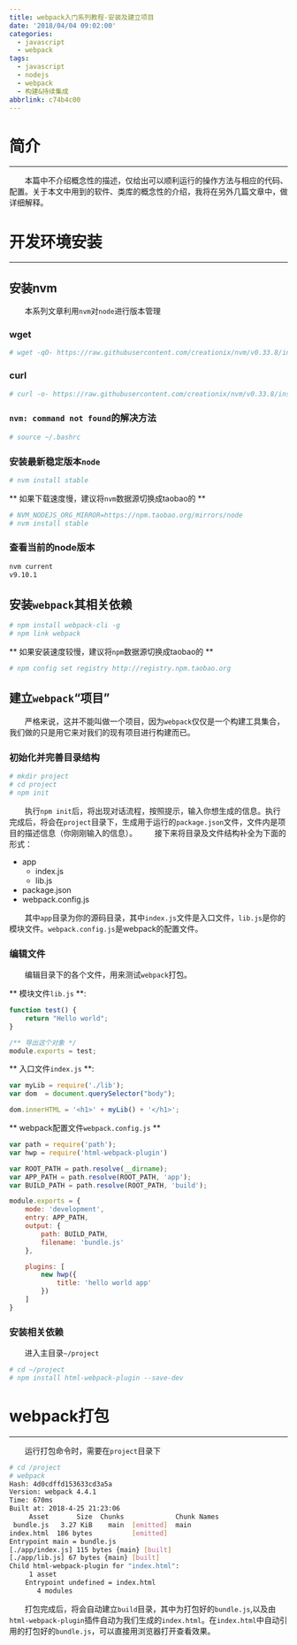```yaml
---
title: webpack入门系列教程-安装及建立项目
date: '2018/04/04 09:02:00'
categories:
  - javascript
  - webpack
tags:
  - javascript
  - nodejs
  - webpack
  - 构建&持续集成
abbrlink: c74b4c00
---
```

# 简介
------
&emsp;&emsp;本篇中不介绍概念性的描述，仅给出可以顺利运行的操作方法与相应的代码、配置。关于本文中用到的软件、类库的概念性的介绍，我将在另外几篇文章中，做详细解释。

# 开发环境安装
------
## 安装nvm
&emsp;&emsp;本系列文章利用`nvm`对`node`进行版本管理
### wget
```bash
# wget -qO- https://raw.githubusercontent.com/creationix/nvm/v0.33.8/install.sh | bash
```
<!-- more -->
### curl
```bash
# curl -o- https://raw.githubusercontent.com/creationix/nvm/v0.33.8/install.sh | bash
```
### `nvm: command not found`的解决方法
```bash
# source ~/.bashrc 
```
### 安装最新稳定版本`node`
```bash
# nvm install stable
```
** 如果下载速度慢，建议将`nvm`数据源切换成taobao的 **
```bash
# NVM_NODEJS_ORG_MIRROR=https://npm.taobao.org/mirrors/node
# nvm install stable
```
### 查看当前的node版本
```bash
nvm current
v9.10.1
```

## 安装`webpack`其相关依赖
```bash
# npm install webpack-cli -g
# npm link webpack
```

** 如果安装速度较慢，建议将`npm`数据源切换成taobao的 **
```bash
# npm config set registry http://registry.npm.taobao.org
```

## 建立`webpack`“项目”
&emsp;&emsp;严格来说，这并不能叫做一个项目，因为`webpack`仅仅是一个构建工具集合，我们做的只是用它来对我们的现有项目进行构建而已。

### 初始化并完善目录结构
```bash
# mkdir project
# cd project
# npm init
```
&emsp;&emsp;执行`npm init`后，将出现对话流程，按照提示，输入你想生成的信息。执行完成后，将会在`project`目录下，生成用于运行的`package.json`文件，文件内是项目的描述信息（你刚刚输入的信息）。
&emsp;&emsp;接下来将目录及文件结构补全为下面的形式：
- app
    - index.js
    - lib.js
- package.json
- webpack.config.js

&emsp;&emsp;其中`app`目录为你的源码目录，其中`index.js`文件是入口文件，`lib.js`是你的模块文件。`webpack.config.js`是webpack的配置文件。

### 编辑文件
&emsp;&emsp;编辑目录下的各个文件，用来测试`webpack`打包。

** 模块文件`lib.js` **:
```javascript
function test() {
    return "Hello world";
}

/** 导出这个对象 */
module.exports = test;
```

** 入口文件`index.js` **:
```javascript
var myLib = require('./lib');
var dom  = document.querySelector("body");

dom.innerHTML = '<h1>' + myLib() + '</h1>';
```

** webpack配置文件`webpack.config.js` **
```javascript
var path = require('path');
var hwp = require('html-webpack-plugin')

var ROOT_PATH = path.resolve(__dirname);
var APP_PATH = path.resolve(ROOT_PATH, 'app');
var BUILD_PATH = path.resolve(ROOT_PATH, 'build');

module.exports = {
    mode: 'development',
    entry: APP_PATH,
    output: {
        path: BUILD_PATH,
        filename: 'bundle.js'
    },

    plugins: [
        new hwp({
            title: 'hello world app'
        })
    ]
}
```

### 安装相关依赖
&emsp;&emsp;进入主目录`~/project`
```bash
# cd ~/project
# npm install html-webpack-plugin --save-dev
```

# webpack打包
----
&emsp;&emsp;运行打包命令时，需要在`project`目录下
```bash
# cd /project
# webpack
Hash: 4d0cdffd153633cd3a5a
Version: webpack 4.4.1
Time: 670ms
Built at: 2018-4-25 21:23:06
     Asset       Size  Chunks             Chunk Names
 bundle.js   3.27 KiB    main  [emitted]  main
index.html  186 bytes          [emitted]
Entrypoint main = bundle.js
[./app/index.js] 115 bytes {main} [built]
[./app/lib.js] 67 bytes {main} [built]
Child html-webpack-plugin for "index.html":
     1 asset
    Entrypoint undefined = index.html
       4 modules
```

&emsp;&emsp;打包完成后，将会自动建立`build`目录，其中为打包好的`bundle.js`,以及由`html-webpack-plugin`插件自动为我们生成的`index.html`。在`index.html`中自动引用的打包好的`bundle.js`，可以直接用浏览器打开查看效果。







